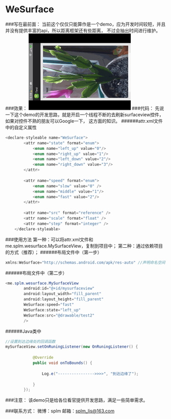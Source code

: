 WeSurface
=========
###写在最前面：
      当前这个仅仅只能算作是一个demo，应为开发时间较短，并且并没有提供丰富的api，所以距离框架还有些距离，
    不过会抽出时间进行维护。
###效果：
![github](https://github.com/splm/WeSurface/blob/master/WeSurface/SCR_201412_clip.gif "github")
###代码：
      先说一下这个demo的开发思路，就是开启一个线程不断的去刷新surfaceview控件，如果对控件不熟的朋友可以Google一下，
    这方面的知识。
######attr.xml文件中的自定义属性
```Java
<declare-styleable name="WeSurface">
        <attr name="state" format="enum">
            <enum name="left_up" value="0"/>
            <enum name="right_up" value="1"/>
            <enum name="left_down" value="2"/>
            <enum name="right_down" value="3"/>
        </attr>
        
        <attr name="speed" format="enum">
            <enum name="slow" value="0" />
            <enum name="middle" value="1"/>
            <enum name="fast" value="2"/>
        </attr>
        
        <attr name="src" format="reference" />
        <attr name="scale" format="float" />
        <attr name="step" format="integer" />
    </declare-styleable>
```
###使用方法
                  第一种：可以将attr.xml文件和me.splm.wesurface.MySurfaceView，复制到项目中；
                  第二种：通过依赖项目的方式（推荐）；
######布局文件中（第一步）
```Java
xmlns:WeSurface="http://schemas.android.com/apk/res-auto" //声明命名空间
```
######布局文件中（第二步）
```Java
<me.splm.wesurface.MySurfaceView
        android:id="@+id/mysurfaceview"
        android:layout_width="fill_parent"
        android:layout_height="fill_parent"
        WeSurface:speed="fast"
        WeSurface:state="left_up" 
        WeSurface:src="@drawable/test2"
        />
```
######Java类中
```Java
//设置到达边缘处的回调函数
mySurfaceView.setOnRuningListener(new OnRuningListener() {
            
            @Override
            public void onToBounds() {
                
                Log.e("---------------->>>>", "到达边缘了");
                
            }
        });
```
###注意：
      该demo只是给各位看官提供开发思路，满足一些简单需求。
      
###联系方式：
    微博：splm
    邮箱：splm_lis@163.com
